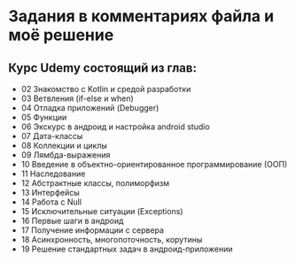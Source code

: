 # Задания в комментариях файла и моё решение

## Курс Udemy состоящий из глав:

- 02 Знакомство c Kotlin и средой разработки
- 03 Ветвления (if-else и when)
- 04 Отладка приложений (Debugger)
- 05 Функции
- 06 Экскурс в андроид и настройка android studio
- 07 Дата-классы
- 08 Коллекции и циклы
- 09 Лямбда-выражения
- 10 Введение в объектно-ориентированное программирование (ООП)
- 11 Наследование
- 12 Абстрактные классы, полиморфизм
- 13 Интерфейсы
- 14 Работа с Null
- 15 Исключительные ситуации (Exceptions)
- 16 Первые шаги в андроид
- 17 Получение информации с сервера
- 18 Асинхронность, многопоточность, корутины
- 19 Решение стандартных задач в андроид-приложении
